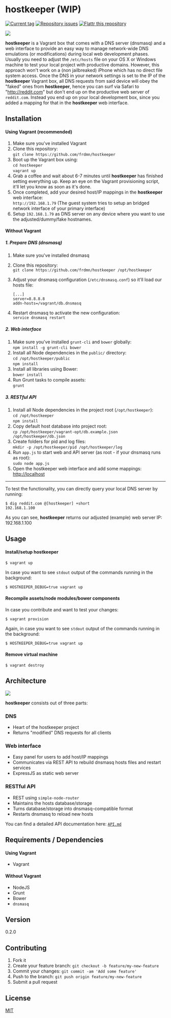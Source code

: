 # hostkeeper (WIP)

[![Current tag](http://img.shields.io/github/tag/frdmn/hostkeeper.svg)](https://github.com/frdmn/hostkeeper/tags) [![Repository issues](http://issuestats.com/github/frdmn/hostkeeper/badge/issue)](http://issuestats.com/github/frdmn/hostkeeper) [![Flattr this repository](http://api.flattr.com/button/flattr-badge-large.png)](https://flattr.com/submit/auto?user_id=frdmn&url=https://github.com/frdmn/hostkeeper)

![](http://up.frd.mn/N0uS9.png)

__hostkeeper__ is a Vagrant box that comes with a DNS server (dnsmasq) and a web interface to provide an easy way to manage network-wide DNS emulations (or modifications) during local web development phases. Usually you need to adjust the `/etc/hosts` file on your OS X or Windows machine to test your local project with productive domains. However, this approach won't work on a (non jailbreaked) iPhone which has no direct file system access. Once the DNS in your network settings is set to the IP of the __hostkeeper__ Vagrant box, all DNS requests from said device will obey the "faked" ones from __hostkeeper__, hence you can surf via Safari to "http://reddit.com" but don't end up on the productive web server of `reddit.com`. Instead you end up on your local development box, since you added a mapping for that in the __hostkeeper__ web interface.

## Installation

#### Using Vagrant (recommended)

1. Make sure you've installed Vagrant
2. Clone this repository:  
  `git clone https://github.com/frdmn/hostkeeper`
3. Boot up the Vagrant box using:  
  `cd hostkeeper`  
  `vagrant up`
4. Grab a coffee and wait about 6-7 minutes until __hostkeeper__ has finished setting everything up. Keep an eye on the Vagrant provisioning script, it'll let you know as soon as it's done.
5. Once completed, add your desired host/IP mappings in the __hostkeeper__ web interface:  
  `http://192.168.1.79` (The guest system tries to setup an bridged network interface of your primary interface)
6. Setup `192.168.1.79` as DNS server on any device where you want to use the adjusted/dummy/fake hostnames.

#### Without Vagrant

##### 1. Prepare DNS (dnsmasq)

1. Make sure you've installed dnsmasq
2. Clone this repository:  
  `git clone https://github.com/frdmn/hostkeeper /opt/hostkeeper`
3. Adjust your dnsmasq configuration (`/etc/dnsmasq.conf`) so it'll load our hosts file:  

    ```shell
    [...]
    server=8.8.8.8
    addn-hosts=/vagrant/db.dnsmasq
    ```

4. Restart dnsmasq to activate the new configuration:  
  `service dnsmasq restart`

##### 2. Web interface

1. Make sure you've installed `grunt-cli` and `bower` globally:  
  `npm install -g grunt-cli bower`  
2. Install all Node dependencies in the `public/` directory:  
  `cd /opt/hostkeeper/public`  
  `npm install`
3. Install all libraries using Bower:  
  `bower install`  
4. Run Grunt tasks to compile assets:  
  `grunt`  

##### 3. RESTful API

1. Install all Node dependencies in the project root (`/opt/hostkeeper`):  
  `cd /opt/hostkeeper`  
  `npm install`
2. Copy default host database into project root:  
  `cp /opt/hostkeeper/vagrant-opt/db.example.json /opt/hostkeeper/db.json`
3. Create folders for pid and log files:  
  `mkdir -p /opt/hostkeeper/pid /opt/hostkeeper/log`
4. Run `app.js` to start web and API server (as root - if your dnsmasq runs as root):  
  `sudo node app.js`
5. Open the hostkeeper web interface and add some mappings:  
  [http://localhost]()
  
---

To test the functionality, you can directly query your local DNS server by running: 

```shell
$ dig reddit.com @[hostkeeper] +short
192.168.1.100
```

As you can see, __hostkeeper__ returns our adjusted (example) web server IP: 192.168.1.100

## Usage

#### Install/setup hostkeeper

```shell
$ vagrant up
```

In case you want to see  `stdout` output of the commands running in the background: 

```shell
$ HOSTKEEPER_DEBUG=true vagrant up
```

#### Recompile assets/node modules/bower components

In case you contribute and want to test your changes: 

```shell
$ vagrant provision
```

Again, in case you want to see `stdout` output of the commands running in the background: 

```shell
$ HOSTKEEPER_DEBUG=true vagrant up
```

#### Remove virtual machine

```shell
$ vagrant destroy
```

## Architecture

![](http://i.imgur.com/NIoXALe.png)

__hostkeeper__ consists out of three parts:

### DNS

* Heart of the hostkeeper project
* Returns "modified" DNS requests for all clients

### Web interface

* Easy panel for users to add host/IP mappings
* Communicates via REST API to rebuild dnsmasq hosts files and restart services
* ExpressJS as static web server

### RESTful API

* REST using `simple-node-router`
* Maintains the hosts database/storage
* Turns database/storage into dnsmasq-compatible format
* Restarts dnsmasq to reload new hosts 

You can find a detailed API documentation here: [`API.md`](API.md)

## Requirements / Dependencies

#### Using Vagrant 

* Vagrant

#### Without Vagrant

* NodeJS
* Grunt
* Bower
* `dnsmasq`

## Version

0.2.0

## Contributing

1. Fork it
2. Create your feature branch: `git checkout -b feature/my-new-feature`
3. Commit your changes: `git commit -am 'Add some feature'`
4. Push to the branch: `git push origin feature/my-new-feature`
5. Submit a pull request

## License

[MIT](LICENSE)
